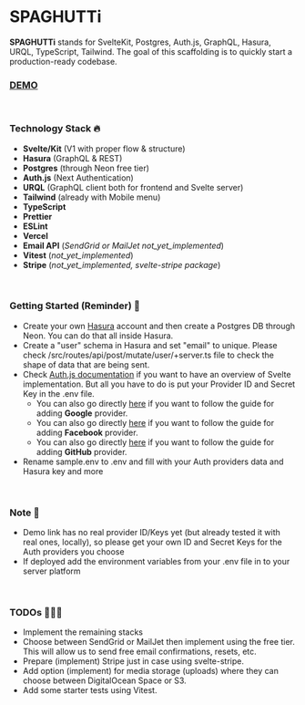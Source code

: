 # SPAGHUTTi

**SPAGHUTTi** stands for SvelteKit, Postgres, Auth.js, GraphQL, Hasura, URQL, TypeScript, Tailwind. The goal of this scaffolding is to quickly start a production-ready codebase.

### [DEMO](https://spaghutti.vercel.app/)

<br>

### Technology Stack 🔥

* **Svelte/Kit** (V1 with proper flow & structure)
* **Hasura** (GraphQL & REST)
* **Postgres** (through Neon free tier)
* **Auth.js** (Next Authentication)
* **URQL** (GraphQL client both for frontend and Svelte server)
* **Tailwind** (already with Mobile menu)
* **TypeScript**
* **Prettier**
* **ESLint**
* **Vercel**
* **Email API** (_SendGrid or MailJet not_yet_implemented_)
* **Vitest** (_not_yet_implemented_)
* **Stripe** (_not_yet_implemented, svelte-stripe package_)

<br>

### Getting Started (Reminder) 👀
* Create your own [Hasura](https://hasura.io/docs/latest/index/) account and then create a Postgres DB through Neon. You can do that all inside Hasura.
* Create a "user" schema in Hasura and set "email" to unique. Please check /src/routes/api/post/mutate/user/+server.ts file to check the shape of data that are being sent.
* Check [Auth.js documentation](https://authjs.dev/reference/sveltekit) if you want to have an overview of Svelte implementation. But all you have to do is put your Provider ID and Secret Key in the .env file.
  * You can also go directly [here](https://next-auth.js.org/providers/google) if you want to follow the guide for adding **Google** provider.
  * You can also go directly [here](https://next-auth.js.org/providers/facebook) if you want to follow the guide for adding **Facebook** provider.
  * You can also go directly [here](https://next-auth.js.org/providers/github) if you want to follow the guide for adding **GitHub** provider.
* Rename sample.env to .env and fill with your Auth providers data and Hasura key and more

<br>

### Note 🧬
* Demo link has no real provider ID/Keys yet (but already tested it with real ones, locally), so please get your own ID and Secret Keys for the Auth providers you choose
* If deployed add the environment variables from your .env file in to your server platform

<br>

### TODOs 🕵🏼‍♀️
* Implement the remaining stacks
* Choose between SendGrid or MailJet then implement using the free tier. This will allow us to send free email confirmations, resets, etc.
* Prepare (implement) Stripe just in case using svelte-stripe.
* Add option (implement) for media storage (uploads) where they can choose between DigitalOcean Space or S3.
* Add some starter tests using Vitest.
